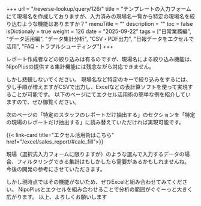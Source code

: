 +++
url = "/reverse-lookup/query/126/"
title = "テンプレートの入力フォームにて現場名を作成しておりますが、入力済みの現場名一覧から特定の現場名を絞り込むような機能はありますか？"
menuTitle = ""
description = ""
toc = false
isDictionaly = true
weight = 126
date = "2025-09-22"
tags = ["日常業務編", "データ活用編", "データ集計分析", "CSV・PDF出力", "日報データをエクセルで活用", "FAQ・トラブルシューティング"]
+++

レポート作成者などの絞り込みは有るのですが、現場名による絞り込み機能は、NipoPlusの提供する集計機能には残念ながら対応できません。

しかし悲観しないでください。
現場名など特定のキーで絞り込みをするには、少し手順が増えますがCSVで出力し、Excelなどの表計算ソフトを使って実現することが可能です。
以下のページにてエクセル活用術の簡単な例を紹介していますので、ぜひ御覧ください。

次のページの「特定のスタッフのレポートだけ抽出する」のセクションを「特定の現場のレポートだけ抽出する」に読み替えていただければ実現可能です。

{{< link-card title="エクセル活用術はこちら" href="/excel/sales_report/#calc_fill">}}

現場（選択式入力フォームに限りますが）のような選んで入力するデータの場合、フィルタリングできる集計はもしかしたら需要があるかもしれませんね。
今後の開発の参考にさせていただきます。

しかし現時点ではその機能がないため、ぜひExcelと組み合わせてみてください。
NipoPlusとエクセルを組み合わせることで分析の範囲がぐぐーっと大きく広がります。
以上、よろしくお願いします
